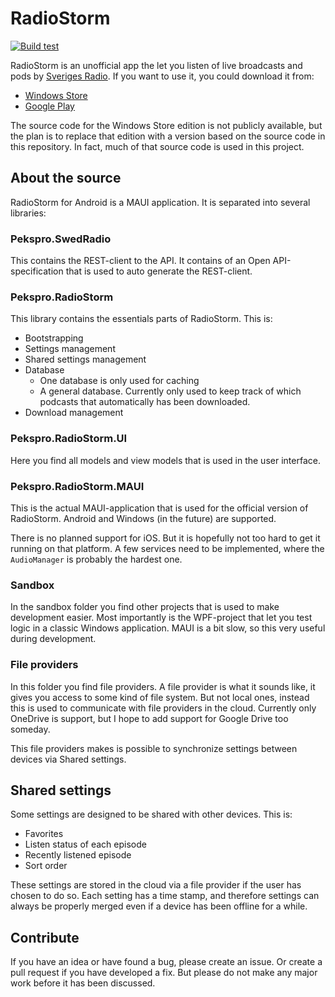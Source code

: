 # RadioStorm

[![Build test](https://github.com/pekspro/RadioStorm/actions/workflows/build-test.yml/badge.svg)](https://github.com/pekspro/RadioStorm/actions/workflows/build-test.yml)

RadioStorm is an unofficial app the let you listen of live broadcasts and pods
by [Sveriges Radio](https://sverigesradio.se/). If you want to use it, you could
download it from:

* [Windows
  Store](https://pekspro.com/getproduct?n=RadioStorm_Win10_WindowsStore&s=sv)
* [Google Play](https://play.google.com/store/apps/details?id=com.pekspro.radiostorm)

The source code for the Windows Store edition is not publicly available, but the
plan is to replace that edition with a version based on the source code in this
repository. In fact, much of that source code is used in this project.

## About the source

RadioStorm for Android is a MAUI application. It is separated into several
libraries:

### Pekspro.SwedRadio

This contains the REST-client to the API. It contains of an Open
API-specification that is used to auto generate the REST-client.

### Pekspro.RadioStorm

This library contains the essentials parts of RadioStorm. This is:

* Bootstrapping
* Settings management
* Shared settings management
* Database
    * One database is only used for caching
    * A general database. Currently only used to keep track of which podcasts
      that automatically has been downloaded.
* Download management

### Pekspro.RadioStorm.UI

Here you find all models and view models that is used in the user interface.

### Pekspro.RadioStorm.MAUI

This is the actual MAUI-application that is used for the official version of
RadioStorm. Android and Windows (in the future) are supported. 

There is no planned support for iOS. But it is hopefully not too hard to get it
running on that platform. A few services need to be implemented, where the
`AudioManager` is probably the hardest one.

### Sandbox

In the sandbox folder you find other projects that is used to make development
easier. Most importantly is the WPF-project that let you test logic in a classic
Windows application. MAUI is a bit slow, so this very useful during development.

### File providers

In this folder you find file providers. A file provider is what it sounds like,
it gives you access to some kind of file system. But not local ones, instead
this is used to communicate with file providers in the cloud. Currently only
OneDrive is support, but I hope to add support for Google Drive too someday.

This file providers makes is possible to synchronize settings between devices
via Shared settings.

## Shared settings

Some settings are designed to be shared with other devices. This is:

* Favorites
* Listen status of each episode
* Recently listened episode
* Sort order

These settings are stored in the cloud via a file provider if the user has
chosen to do so. Each setting has a time stamp, and therefore settings can
always be properly merged even if a device has been offline for a while.

## Contribute

If you have an idea or have found a bug, please create an issue. Or create a
pull request if you have developed a fix. But please do not make any major work
before it has been discussed.
